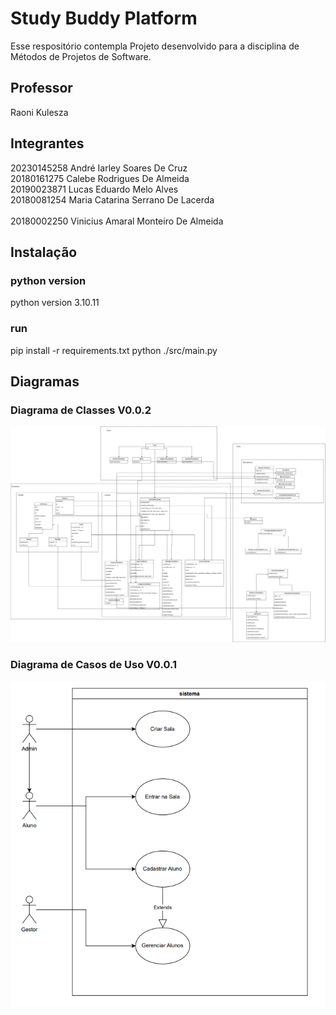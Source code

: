 # Study Buddy Platform

Esse respositório contempla Projeto desenvolvido para a disciplina de Métodos de Projetos de Software.

## Professor

Raoni Kulesza

## Integrantes

20230145258  André Iarley Soares De Cruz<br>
20180161275  Calebe Rodrigues De Almeida<br>
20190023871  Lucas Eduardo Melo Alves <br>
20180081254  Maria Catarina Serrano De Lacerda <br> 		
20180002250  Vinicius Amaral Monteiro De Almeida  <br> 	

## Instalação

### python version
python version 3.10.11

### run
pip install -r requirements.txt
python ./src/main.py	

## Diagramas

### Diagrama de Classes V0.0.2

![Alt text](./assets/studybplat.drawio.png "Diagrama de Classes V0.0.1")

### Diagrama de Casos de Uso V0.0.1

![Alt text](./assets/diagrama_casos_uso_v0.0.1.png "Diagrama de Casos de Uso V0.0.1")


